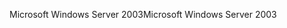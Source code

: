 <span data-ttu-id="3c9df-101">Microsoft Windows Server 2003</span><span class="sxs-lookup"><span data-stu-id="3c9df-101">Microsoft Windows Server 2003</span></span>
